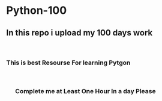 # Python-100
<h2>In this repo i upload my 100 days work</h2>
<br>
<h3>This is best Resourse For learning Pytgon </h3>
<br>
<ul>
<h3>Complete me at Least One Hour In a day Please</h3></ul>
